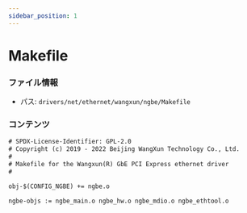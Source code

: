 ```yaml
---
sidebar_position: 1
---
```

# Makefile

### ファイル情報

- パス: `drivers/net/ethernet/wangxun/ngbe/Makefile`

### コンテンツ

```txt
# SPDX-License-Identifier: GPL-2.0
# Copyright (c) 2019 - 2022 Beijing WangXun Technology Co., Ltd.
#
# Makefile for the Wangxun(R) GbE PCI Express ethernet driver
#

obj-$(CONFIG_NGBE) += ngbe.o

ngbe-objs := ngbe_main.o ngbe_hw.o ngbe_mdio.o ngbe_ethtool.o

```
